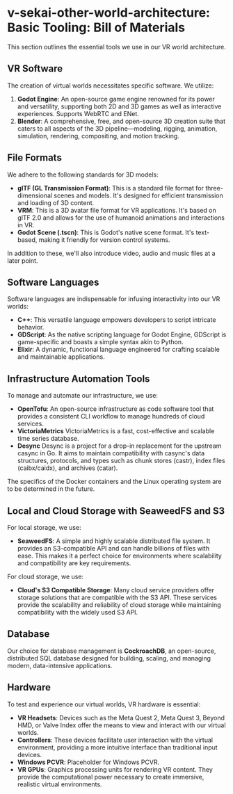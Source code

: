 # v-sekai-other-world-architecture: Basic Tooling: Bill of Materials

This section outlines the essential tools we use in our VR world architecture.

## VR Software

The creation of virtual worlds necessitates specific software. We utilize:

1. **Godot Engine**: An open-source game engine renowned for its power and versatility, supporting both 2D and 3D games as well as interactive experiences. Supports WebRTC and ENet.
2. **Blender**: A comprehensive, free, and open-source 3D creation suite that caters to all aspects of the 3D pipeline—modeling, rigging, animation, simulation, rendering, compositing, and motion tracking.

## File Formats

We adhere to the following standards for 3D models:

- **glTF (GL Transmission Format)**: This is a standard file format for three-dimensional scenes and models. It's designed for efficient transmission and loading of 3D content.
- **VRM**: This is a 3D avatar file format for VR applications. It's based on glTF 2.0 and allows for the use of humanoid animations and interactions in VR.
- **Godot Scene (.tscn)**: This is Godot's native scene format. It's text-based, making it friendly for version control systems.

In addition to these, we'll also introduce video, audio and music files at a later point.

## Software Languages

Software languages are indispensable for infusing interactivity into our VR worlds:

- **C++**: This versatile language empowers developers to script intricate behavior.
- **GDScript**: As the native scripting language for Godot Engine, GDScript is game-specific and boasts a simple syntax akin to Python.
- **Elixir**: A dynamic, functional language engineered for crafting scalable and maintainable applications.

## Infrastructure Automation Tools

To manage and automate our infrastructure, we use:

- **OpenTofu**: An open-source infrastructure as code software tool that provides a consistent CLI workflow to manage hundreds of cloud services.
- **VictoriaMetrics** VictoriaMetrics is a fast, cost-effective and scalable time series database.
- **Desync** Desync is a project for a drop-in replacement for the upstream casync in Go. It aims to maintain compatibility with casync's data structures, protocols, and types such as chunk stores (castr), index files (caibx/caidx), and archives (catar).

The specifics of the Docker containers and the Linux operating system are to be determined in the future.

## Local and Cloud Storage with SeaweedFS and S3

For local storage, we use:

- **SeaweedFS**: A simple and highly scalable distributed file system. It provides an S3-compatible API and can handle billions of files with ease. This makes it a perfect choice for environments where scalability and compatibility are key requirements.

For cloud storage, we use:

- **Cloud's S3 Compatible Storage**: Many cloud service providers offer storage solutions that are compatible with the S3 API. These services provide the scalability and reliability of cloud storage while maintaining compatibility with the widely used S3 API.

## Database

Our choice for database management is **CockroachDB**, an open-source, distributed SQL database designed for building, scaling, and managing modern, data-intensive applications.

## Hardware

To test and experience our virtual worlds, VR hardware is essential:

- **VR Headsets**: Devices such as the Meta Quest 2, Meta Quest 3, Beyond HMD, or Valve Index offer the means to view and interact with our virtual worlds.
- **Controllers**: These devices facilitate user interaction with the virtual environment, providing a more intuitive interface than traditional input devices.
- **Windows PCVR**: Placeholder for Windows PCVR.
- **VR GPUs**: Graphics processing units for rendering VR content. They provide the computational power necessary to create immersive, realistic virtual environments.
